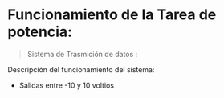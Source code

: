 # Funcionamiento de la Tarea de potencia:

> Sistema de Trasmición de datos :

Descripción del funcionamiento del sistema:

* Salidas entre -10 y 10 voltios